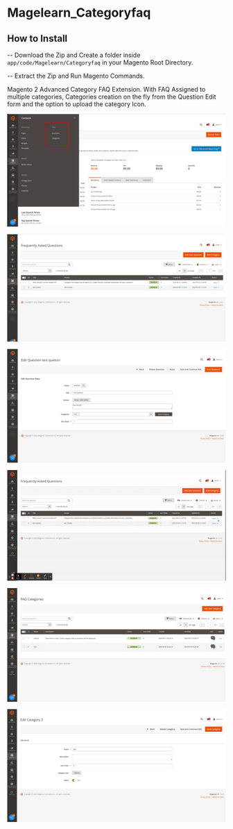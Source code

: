 # Magelearn_Categoryfaq

## How to Install
-- Download the Zip and Create a folder inside `app/code/Magelearn/Categoryfaq` in your Magento Root Directory.

-- Extract the Zip and Run Magento Commands.

Magento 2 Advanced Category FAQ Extension.
With FAQ Assigned to multiple categories, Categories creation on the fly from the Question Edit form and the option to upload the category Icon.

![First image Alt text](/Images/fifth.png "FAQ title")

![First image Alt text](/Images/fourth.png "FAQ Questions")

![First image Alt text](/Images/first.png "Test Questions")

![First image Alt text](/Images/third.gif "Gif FAQ Questions")

![First image Alt text](/Images/sixth.png "FAQ Categories")

![First image Alt text](/Images/second.png "FAQ Edit Categories")
